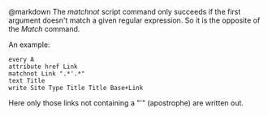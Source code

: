 @markdown
The *matchnot* script command only succeeds if the first argument doesn't match
	a given regular expression.  So it is the opposite of the *Match* command.

An example:

~~~
every A
attribute href Link
matchnot Link ".*'.*"
text Title
write Site Type Title Title Base+Link
~~~

Here only those links not containing a "'" (apostrophe) are written out.
